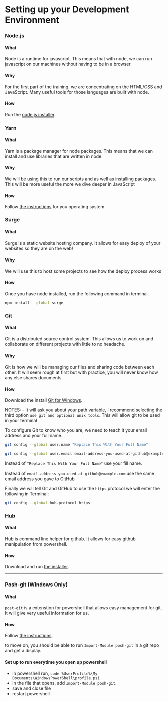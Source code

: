 # Setting up your Development Environment

### Node.js

#### What

Node is a runtime for javascript. This means that with node, we can run javascript on our machines without having to be in a browser

#### Why

For the first part of the training, we are concentrating on the HTML/CSS and JavaScript. Many useful tools for those languages are built with node.

#### How

Run the [node.js installer](https://nodejs.org/en/).

### Yarn

#### What

Yarn is a package manager for node packages. This means that we can install and use libraries that are written in node.

#### Why

We will be using this to run our scripts and as well as installing packages. This will be more useful the more we dive deeper in JavaScript

#### How

Follow [the instructions](https://yarnpkg.com/lang/en/docs/install/) for you operating system.

### Surge

#### What

Surge is a static website hosting company. It allows for easy deploy of your websites so they are on the web!

#### Why

We will use this to host some projects to see how the deploy process works

#### How

Once you have node installed, run the following command in terminal.

```sh
npm install --global surge
```

### Git

#### What

Git is a distributed source control system. This allows us to work on and collaborate on different projects with little to no headache.

#### Why

Git is how we will be managing our files and sharing code between each other. It will seem rough at first but with practice, you will never know how any else shares documents

#### How

Download the install [Git for Windows](https://gitforwindows.org/).

NOTES: - It will ask you about your path variable, I recommend selecting the third option `use git and optional unix tools`. This will allow git to be used in your terminal

To configure Git to know who you are, we need to teach it your email address and your full name.

```sh
git config --global user.name "Replace This With Your Full Name"
```

```sh
git config --global user.email email-address-you-used-at-github@example.com
```

Instead of `"Replace This With Your Full Name"` use your fill name.

Instead of `email-address-you-used-at-github@example.com` use the same email address you gave to GitHub

Finally we will tell Git and GitHub to use the `https` protocol we will enter the following in Terminal:

```sh
git config --global hub.protocol https
```

### Hub

#### What

Hub is command line helper for github. It allows for easy github manipulation from powershell.

#### How

Download and run [the installer](https://github.com/github/hub/releases/download/v2.3.0-pre9/hub-windows-amd64-2.3.0-pre9.zip).

---

### Posh-git (Windows Only)

#### What

`post-git` is a extenstion for powershell that allows easy management for git. It will give very useful information for us.

#### How

Follow [the instructions](https://github.com/dahlbyk/posh-git#installation).

to move on, you should be able to run `Import-Module posh-git` in a git repo and get a display.

#### Set up to run everytime you open up powershell

- in powershell run, `code %UserProfile%\My Documents\WindowsPowerShell\profile.ps1`
- in the file that opens, add `Import-Module posh-git`.
- save and close file
- restart powershell
